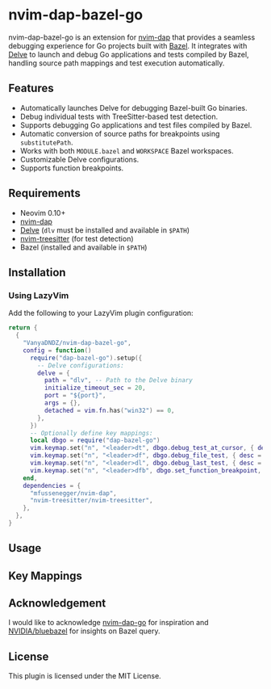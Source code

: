 # nvim-dap-bazel-go

nvim-dap-bazel-go is an extension for [nvim-dap](https://github.com/mfussenegger/nvim-dap) that provides a seamless debugging experience for Go projects built with [Bazel](https://bazel.build/). It integrates with [Delve](https://github.com/go-delve/delve) to launch and debug Go applications and tests compiled by Bazel, handling source path mappings and test execution automatically.

## Features

- Automatically launches Delve for debugging Bazel-built Go binaries.
- Debug individual tests with TreeSitter-based test detection.
- Supports debugging Go applications and test files compiled by Bazel.
- Automatic conversion of source paths for breakpoints using `substitutePath`.
- Works with both `MODULE.bazel` and `WORKSPACE` Bazel workspaces.
- Customizable Delve configurations.
- Supports function breakpoints.

## Requirements

- Neovim 0.10+
- [nvim-dap](https://github.com/mfussenegger/nvim-dap)
- [Delve](https://github.com/go-delve/delve) (`dlv` must be installed and available in `$PATH`)
- [nvim-treesitter](https://github.com/nvim-treesitter/nvim-treesitter) (for test detection)
- Bazel (installed and available in `$PATH`)

## Installation

### Using LazyVim

Add the following to your LazyVim plugin configuration:

```lua
return {
  {
    "VanyaDNDZ/nvim-dap-bazel-go",
    config = function()
      require("dap-bazel-go").setup({
        -- Delve configurations:
        delve = {
          path = "dlv", -- Path to the Delve binary
          initialize_timeout_sec = 20,
          port = "${port}",
          args = {},
          detached = vim.fn.has("win32") == 0,
        },
      })
      -- Optionally define key mappings:
      local dbgo = require("dap-bazel-go")
      vim.keymap.set("n", "<leader>dt", dbgo.debug_test_at_cursor, { desc = "Debug test at cursor" })
      vim.keymap.set("n", "<leader>df", dbgo.debug_file_test, { desc = "Debug file test" })
      vim.keymap.set("n", "<leader>dl", dbgo.debug_last_test, { desc = "Re-run last test" })
      vim.keymap.set("n", "<leader>dfb", dbgo.set_function_breakpoint, { desc = "Set function breakpoint" })
    end,
    dependencies = {
      "mfussenegger/nvim-dap",
      "nvim-treesitter/nvim-treesitter",
    },
  },
}
```

## Usage

## Key Mappings

## Acknowledgement

I would like to acknowledge [nvim-dap-go](https://github.com/leoluz/nvim-dap-go) for inspiration and [NVIDIA/bluebazel](https://github.com/NVIDIA/bluebazel) for insights on Bazel query.

## License

This plugin is licensed under the MIT License.
